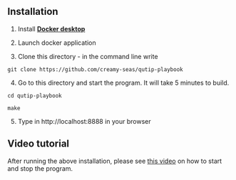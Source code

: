 ## Installation ##

1. Install [**Docker desktop**](https://docs.docker.com/desktop/)

2. Launch docker application

3. Clone this directory - in the command line write
```shell
git clone https://github.com/creamy-seas/qutip-playbook
```

4. Go to this directory and start the program. It will take 5 minutes to build.
```
cd qutip-playbook

make
```

5. Type in http://localhost:8888 in your browser

## Video tutorial ##

After running the above installation, please see [this video](https://drive.google.com/file/d/1ia9tHd4D7tmGBfza3BAfx8aNT4bh4AsL/view?usp=sharing) on how to start and stop the program.
